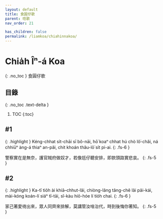 ```yaml
---
layout: default
title: 食圓仔歌
parent: 唸歌
nav_order: 21

has_children: false
permalink: /liamkoa/chiahinnakoa/
---
```


# Chia̍h Îⁿ-á Koa
{: .no_toc }
食圓仔歌

## 目錄
{: .no_toc .text-delta }

1. TOC
{:toc}

## #1

{: .highlight }
Kéng-chhat si̍t-chāi sī bô-nāi, hō͘ koaⁿ chhat hú chò lô͘-châi, ná chhiūⁿ àng-á thiaⁿ an-pâi, chit khoán thâu-lō͘ si̍t pi-ai.
{: .fs-6 }

警察實在是無奈，護官賊府做奴才，若像尪仔聽安排，即款頭路實悲哀。
{: .fs-5 }

## #2

{: .highlight }
Ka-tī tio̍h ài khiā–chhut-lâi, chiòng-lâng tâng-chê lâi pâi-kái, mài-kóng koán-lí siáⁿ tī-tāi, sî-kàu hiō-hóe lí tio̍h chai.
{: .fs-6 }

家己著愛徛出來，眾人同齊來排解，莫講管汝啥治代，時到後悔你著知。
{: .fs-5 }
